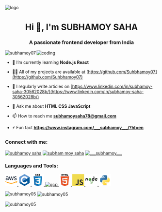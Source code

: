 ![logo](https://github.com/subhamoy05/Subhamoy/blob/main/subhamoy%20saha.png)
<h1 align="center">Hi 👋, I'm SUBHAMOY SAHA</h1>
<h3 align="center">A passionate frontend developer from India</h3>

<img align="right" alt="coding" width="400" src="https://miro.medium.com/max/1360/0*7Q3yvSIv_t0ioJ-Z.gif" />

<p align="left"> <img src="https://komarev.com/ghpvc/?username=subhamoy07&label=Profile%20views&color=0e75b6&style=flat" alt="subhamoy07" /> </p>

- 🌱 I’m currently learning **Node.js React**

- 👨‍💻 All of my projects are available at [https://github.com/Suhbhamoy07](https://github.com/Suhbhamoy07)

- 📝 I regularly write articles on [https://www.linkedin.com/in/subhamoy-saha-30562028b/](https://www.linkedin.com/in/subhamoy-saha-30562028b/)

- 💬 Ask me about **HTML CSS JavaScript**

- 📫 How to reach me **subhamoysaha78@gmail.com**

- ⚡ Fun fact **https://www.instagram.com/___subhamoy___/?hl=en**

<h3 align="left">Connect with me:</h3>
<p align="left">
<a href="https://linkedin.com/in/subhamoy saha" target="blank"><img align="center" src="https://raw.githubusercontent.com/rahuldkjain/github-profile-readme-generator/master/src/images/icons/Social/linked-in-alt.svg" alt="subhamoy saha" height="30" width="40" /></a>
<a href="https://fb.com/subham moy saha" target="blank"><img align="center" src="https://raw.githubusercontent.com/rahuldkjain/github-profile-readme-generator/master/src/images/icons/Social/facebook.svg" alt="subham moy saha" height="30" width="40" /></a>
<a href="https://instagram.com/___subhamoy___" target="blank"><img align="center" src="https://raw.githubusercontent.com/rahuldkjain/github-profile-readme-generator/master/src/images/icons/Social/instagram.svg" alt="___subhamoy___" height="30" width="40" /></a>
</p>

<h3 align="left">Languages and Tools:</h3>
<p align="left"> <a href="https://aws.amazon.com" target="_blank" rel="noreferrer"> <img src="https://raw.githubusercontent.com/devicons/devicon/master/icons/amazonwebservices/amazonwebservices-original-wordmark.svg" alt="aws" width="40" height="40"/> </a> <a href="https://www.cprogramming.com/" target="_blank" rel="noreferrer"> <img src="https://raw.githubusercontent.com/devicons/devicon/master/icons/c/c-original.svg" alt="c" width="40" height="40"/> </a> <a href="https://www.w3schools.com/css/" target="_blank" rel="noreferrer"> <img src="https://raw.githubusercontent.com/devicons/devicon/master/icons/css3/css3-original-wordmark.svg" alt="css3" width="40" height="40"/> </a> <a href="https://cloud.google.com" target="_blank" rel="noreferrer"> <img src="https://www.vectorlogo.zone/logos/google_cloud/google_cloud-icon.svg" alt="gcp" width="40" height="40"/> </a> <a href="https://www.w3.org/html/" target="_blank" rel="noreferrer"> <img src="https://raw.githubusercontent.com/devicons/devicon/master/icons/html5/html5-original-wordmark.svg" alt="html5" width="40" height="40"/> </a> <a href="https://developer.mozilla.org/en-US/docs/Web/JavaScript" target="_blank" rel="noreferrer"> <img src="https://raw.githubusercontent.com/devicons/devicon/master/icons/javascript/javascript-original.svg" alt="javascript" width="40" height="40"/> </a> <a href="https://nodejs.org" target="_blank" rel="noreferrer"> <img src="https://raw.githubusercontent.com/devicons/devicon/master/icons/nodejs/nodejs-original-wordmark.svg" alt="nodejs" width="40" height="40"/> </a> <a href="https://www.python.org" target="_blank" rel="noreferrer"> <img src="https://raw.githubusercontent.com/devicons/devicon/master/icons/python/python-original.svg" alt="python" width="40" height="40"/> </a> </p>

<p><img align="left" src="https://github-readme-stats.vercel.app/api/top-langs?username=subhamoy05&show_icons=true&locale=en&layout=compact" alt="subhamoy05" /></p>

<p>&nbsp;<img align="center" src="https://github-readme-stats.vercel.app/api?username=subhamoy05&show_icons=true&locale=en" alt="subhamoy05" /></p>

<p><img align="center" src="https://github-readme-streak-stats.herokuapp.com/?user=subhamoy05&" alt="subhamoy05" /></p>
